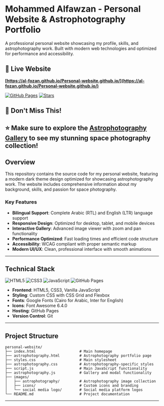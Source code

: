 # Mohammed Alfawzan - Personal Website & Astrophotography Portfolio

A professional personal website showcasing my profile, skills, and astrophotography work. Built with modern web technologies and optimized for performance and accessibility.

## 🔗 Live Website
**[https://al-fozan.github.io/Personal-website.github.io/](https://al-fozan.github.io/Personal-website.github.io/)**

[![GitHub Pages](https://img.shields.io/badge/GitHub%20Pages-Live-brightgreen?style=flat-square&logo=github)](https://al-fozan.github.io/Personal-website.github.io/)
[![Stars](https://img.shields.io/github/stars/Al-fozan/Personal-website.github.io?style=flat-square)](https://github.com/Al-fozan/Personal-website.github.io/stargazers)

## 🌌 Don't Miss This!

**⭐ Make sure to explore the [Astrophotography Gallery](https://al-fozan.github.io/Personal-website.github.io/astrophotography.html) to see my stunning space photography collection!**
---

## Overview

This repository contains the source code for my personal website, featuring a modern dark theme design optimized for showcasing astrophotography work. The website includes comprehensive information about my background, skills, and passion for space photography.

### Key Features

- **Bilingual Support**: Complete Arabic (RTL) and English (LTR) language support
- **Responsive Design**: Optimized for desktop, tablet, and mobile devices
- **Interactive Gallery**: Advanced image viewer with zoom and pan functionality
- **Performance Optimized**: Fast loading times and efficient code structure
- **Accessibility**: WCAG compliant with proper semantic markup
- **Modern UI/UX**: Clean, professional interface with smooth animations

---

## Technical Stack

![HTML5](https://img.shields.io/badge/HTML5-E34F26?style=flat-square&logo=html5&logoColor=white)
![CSS3](https://img.shields.io/badge/CSS3-1572B6?style=flat-square&logo=css3&logoColor=white)
![JavaScript](https://img.shields.io/badge/JavaScript-F7DF1E?style=flat-square&logo=javascript&logoColor=black)
![GitHub Pages](https://img.shields.io/badge/GitHub%20Pages-222222?style=flat-square&logo=github&logoColor=white)

- **Frontend**: HTML5, CSS3, Vanilla JavaScript
- **Styling**: Custom CSS with CSS Grid and Flexbox
- **Fonts**: Google Fonts (Cairo for Arabic, Inter for English)
- **Icons**: Font Awesome 6.4.0
- **Hosting**: GitHub Pages
- **Version Control**: Git

---

## Project Structure

```
personal-website/
├── index.html                    # Main homepage
├── astrophotography.html         # Astrophotography portfolio page
├── styles.css                    # Main stylesheet
├── astrophotography.css          # Astrophotography-specific styles
├── script.js                     # Main JavaScript functionality
├── astrophotography.js           # Gallery and modal functionality
├── images/
│   ├── astrophotography/         # Astrophotography image collection
│   ├── icons/                    # Custom icons and branding
│   └── social media logo/        # Social media platform logos
└── README.md                     # Project documentation
```

---

